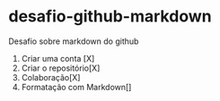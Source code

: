 # desafio-github-markdown
Desafio sobre markdown do github 
1. Criar uma conta [X]
2. Criar o repositório[X]
3. Colaboração[X]
4. Formatação com Markdown[]